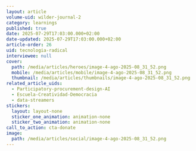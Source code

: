```yaml
---
layout: article
volume-uid: wilder-journal-2
category: learnings
published: true
date: 2025-07-29T17:03:00.000+02:00
date-updated: 2025-07-29T17:03:00.000+02:00
article-order: 26
uid: tecnologia-radical
interviewee: null
cover:
  path: /media/articles/heroes/image-4-ago-2025-08_31_52.png
  mobile: /media/articles/mobile/image-4-ago-2025-08_31_52.png
  thumbnail: /media/articles/thumbnails/image-4-ago-2025-08_31_52.png
related_article_uids:
  - Participatory-procurement-design-AI
  - Escuela-Creatividad-Democracia
  - data-streamers
stickers:
  layout: layout-none
  sticker_one_animation: animation-none
  sticker_two_animation: animation-none
call_to_action: cta-donate
image:
  path: /media/articles/social/image-4-ago-2025-08_31_52.png
---
```

